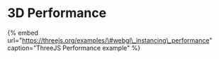 # 3D Performance

{% embed url="https://threejs.org/examples/\#webgl\_instancing\_performance" caption="ThreeJS Performance example" %}



